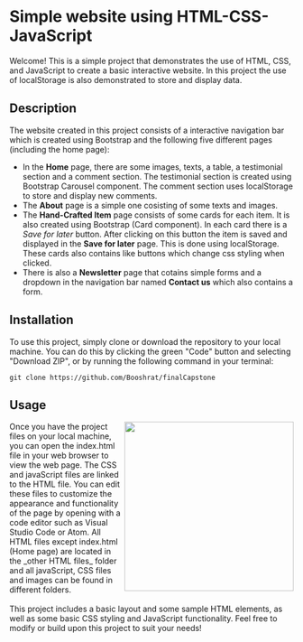 # Simple website using HTML-CSS-JavaScript

Welcome! This is a simple project that demonstrates the use of HTML, CSS, and JavaScript to create a basic interactive website.
In this project the use of localStorage is also demonstrated to store and display data.

## Description

The website created in this project consists of a interactive navigation bar which is created using Bootstrap and the following five different pages 
(including the home page):
* In the **Home** page, there are some images, texts, a table, a testimonial section and a comment section. The testimonial section is created using Bootstrap Carousel component.
The comment section uses localStorage to store and display new comments.
* The **About** page is a simple one cosisting of some texts and images.
* The **Hand-Crafted Item** page consists of some cards for each item. It is also created using Bootstrap (Card component). In each card there is a _Save for later_ button. After clicking on this button 
the item is saved and displayed in the **Save for later** page. This is done using localStorage. These cards also contains like buttons which change css styling when clicked. 
* There is also a **Newsletter** page that cotains simple forms and a dropdown in the navigation bar named **Contact us** which also contains a form.

## Installation
To use this project, simply clone or download the repository to your local machine. 
You can do this by clicking the green "Code" button and selecting "Download ZIP", or by running the following command in your terminal:
```
git clone https://github.com/Booshrat/finalCapstone
```
## Usage
<img align="right" height="300px" src="https://github.com/Booshrat/finalCapstone/blob/master/screenshot.jpg" />
Once you have the project files on your local machine, you can open the index.html file in your web browser to view the web page. 
The CSS and javaScript files are linked to the HTML file. You can edit these files to customize the appearance and functionality of the page by opening 
with a code editor such as Visual Studio Code or Atom. All HTML files except index.html (Home page) are located in the _other HTML files_ folder and all javaScript, CSS files and images can be found in different folders.
<br />
<br />
This project includes a basic layout and some sample HTML elements, as well as some basic CSS styling and JavaScript functionality. 
Feel free to modify or build upon this project to suit your needs!
